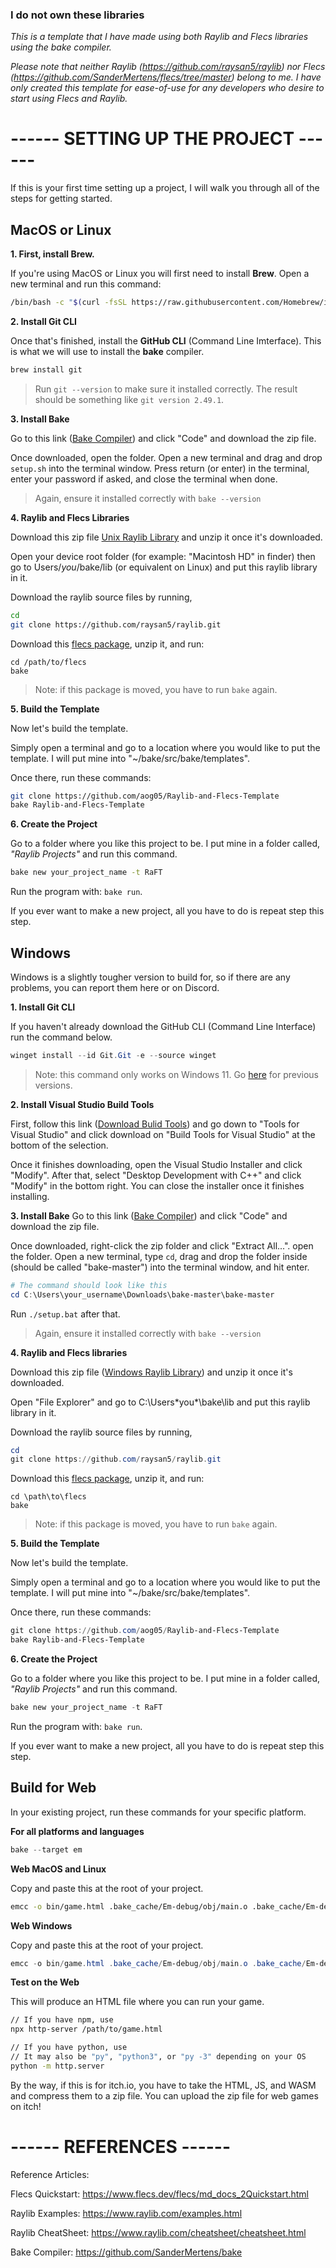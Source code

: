 ### I do not own these libraries
_This is a template that I have made using both Raylib and Flecs libraries using the bake compiler._

_Please note that neither Raylib (https://github.com/raysan5/raylib) nor Flecs (https://github.com/SanderMertens/flecs/tree/master) belong to me. I have only created this template for ease-of-use for any developers who desire to start using Flecs and Raylib._

# ------ SETTING UP THE PROJECT ------
If this is your first time setting up a project, I will walk you through all of the steps for getting started.

## MacOS or Linux
**1. First, install Brew.**

If you're using MacOS or Linux you will first need to install **Brew**. Open a new terminal and run this command:
```bash
/bin/bash -c "$(curl -fsSL https://raw.githubusercontent.com/Homebrew/install/HEAD/install.sh)"
```
**2. Install Git CLI**

Once that's finished, install the **GitHub CLI** (Command Line Imterface). This is what we will use to install the **bake** compiler.
```bash
brew install git
```
> Run `git --version` to make sure it installed correctly. The result should be something like `git version 2.49.1`.

**3. Install Bake**

Go to this link ([Bake Compiler](https://github.com/SanderMertens/bake)) and click "Code" and download the zip file.

Once downloaded, open the folder. Open a new terminal and drag and drop `setup.sh` into the terminal window. Press return (or enter) in the terminal, enter your password if asked, and close the terminal when done.

> Again, ensure it installed correctly with `bake --version`

**4. Raylib and Flecs Libraries**

Download this zip file [Unix Raylib Library](https://github.com/user-attachments/files/17962571/libraylib.a.zip) and unzip it once it's downloaded.

Open your device root folder (for example: "Macintosh HD" in finder) then go to Users/*you*/bake/lib (or equivalent on Linux) and put this raylib library in it.

Download the raylib source files by running,
```bash
cd
git clone https://github.com/raysan5/raylib.git
```

Download this [flecs package](https://github.com/user-attachments/files/17963061/flecs.zip), unzip it, and run:
```
cd /path/to/flecs
bake
```
> Note: if this package is moved, you have to run `bake` again.

**5. Build the Template**

Now let's build the template.

Simply open a terminal and go to a location where you would like to put the template. I will put mine into "~/bake/src/bake/templates".

Once there, run these commands:
```bash
git clone https://github.com/aog05/Raylib-and-Flecs-Template
bake Raylib-and-Flecs-Template
```

**6. Create the Project**

Go to a folder where you like this project to be. I put mine in a folder called, _"Raylib Projects"_ and run this command.
```bash
bake new your_project_name -t RaFT
```

Run the program with: `bake run`.

If you ever want to make a new project, all you have to do is repeat step this step.

## Windows
Windows is a slightly tougher version to build for, so if there are any problems, you can report them here or on Discord.

**1. Install Git CLI**

If you haven't already download the GitHub CLI (Command Line Interface) run the command below.
```powershell
winget install --id Git.Git -e --source winget
```
> Note: this command only works on Windows 11. Go [here](https://git-scm.com/downloads/win) for previous versions.

**2. Install Visual Studio Build Tools**

First, follow this link ([Download Bulid Tools](https://visualstudio.microsoft.com/downloads/#build-tools-for-visual-studio-2022)) and go down to "Tools for Visual Studio" and click download on "Build Tools for Visual Studio" at the bottom of the selection.

Once it finishes downloading, open the Visual Studio Installer and click "Modify". After that, select "Desktop Development with C++" and click "Modify" in the bottom right. You can close the installer once it finishes installing.

**3. Install Bake**
Go to this link ([Bake Compiler](https://github.com/SanderMertens/bake)) and click "Code" and download the zip file.

Once downloaded, right-click the zip folder and click "Extract All...". open the folder. Open a new terminal, type `cd`, drag and drop the folder inside (should be called "bake-master") into the terminal window, and hit enter.
```powershell
# The command should look like this
cd C:\Users\your_username\Downloads\bake-master\bake-master
```

Run `./setup.bat` after that.

> Again, ensure it installed correctly with `bake --version`

**4. Raylib and Flecs libraries**

Download this zip file ([Windows Raylib Library](https://github.com/user-attachments/files/17962559/raylibdll.lib.zip)) and unzip it once it's downloaded.

Open "File Explorer" and go to C:\Users\*you*\bake\lib and put this raylib library in it.

Download the raylib source files by running,
```powershell
cd
git clone https://github.com/raysan5/raylib.git
```

Download this [flecs package](https://github.com/user-attachments/files/17963061/flecs.zip), unzip it, and run:
```
cd \path\to\flecs
bake
```
> Note: if this package is moved, you have to run `bake` again.

**5. Build the Template**

Now let's build the template.

Simply open a terminal and go to a location where you would like to put the template. I will put mine into "~/bake/src/bake/templates".

Once there, run these commands:
```powershell
git clone https://github.com/aog05/Raylib-and-Flecs-Template
bake Raylib-and-Flecs-Template
```

**6. Create the Project**

Go to a folder where you like this project to be. I put mine in a folder called, _"Raylib Projects"_ and run this command.
```powershell
bake new your_project_name -t RaFT
```

Run the program with: `bake run`.

If you ever want to make a new project, all you have to do is repeat step this step.

## Build for Web

In your existing project, run these commands for your specific platform.

**For all platforms and languages**
```powershell
bake --target em
```

**Web MacOS and Linux**

Copy and paste this at the root of your project.
```bash
emcc -o bin/game.html .bake_cache/Em-debug/obj/main.o .bake_cache/Em-debug/obj/flecs.o -Wall -std=c99 -D_DEFAULT_SOURCE -Wno-missing-braces -Wunused-result --embed-file assets -Os -I ~/raylib/src -I ~/raylib/src/external -I include -I deps -s USE_GLFW=3 -s ASYNCIFY -s TOTAL_MEMORY=67108864 -s FORCE_FILESYSTEM=1 --shell-file ~/raylib/src/minshell.html ~/raylib/src/web/libraylib.a -DPLATFORM_WEB -s 'EXPORTED_FUNCTIONS=["_free","_malloc","_main"]' -s EXPORTED_RUNTIME_METHODS=ccall
```

**Web Windows**

Copy and paste this at the root of your project.
```powershell
emcc -o bin/game.html .bake_cache/Em-debug/obj/main.o .bake_cache/Em-debug/obj/flecs.o -Wall -std=c99 -D_DEFAULT_SOURCE -Wno-missing-braces -Wunused-result --embed-file assets -Os -I C:/raylib/src -I C:/raylib/src/external -I include -I deps -s USE_GLFW=3 -s ASYNCIFY -s TOTAL_MEMORY=67108864 -s FORCE_FILESYSTEM=1 --shell-file C:/raylib/src/minshell.html C:/raylib/src/web/libraylib.a -DPLATFORM_WEB -s 'EXPORTED_FUNCTIONS=["_free","_malloc","_main"]' -s EXPORTED_RUNTIME_METHODS=ccall
```

**Test on the Web**

This will produce an HTML file where you can run your game.

```bash
// If you have npm, use
npx http-server /path/to/game.html

// If you have python, use
// It may also be "py", "python3", or "py -3" depending on your OS
python -m http.server
```

By the way, if this is for itch.io, you have to take the HTML, JS, and WASM and compress them to a zip file. You can upload the zip file for web games on itch!

# ------ REFERENCES ------
Reference Articles:

Flecs Quickstart: https://www.flecs.dev/flecs/md_docs_2Quickstart.html

Raylib Examples: https://www.raylib.com/examples.html

Raylib CheatSheet: https://www.raylib.com/cheatsheet/cheatsheet.html

Bake Compiler: https://github.com/SanderMertens/bake
